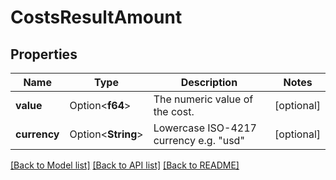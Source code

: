 # CostsResultAmount

## Properties

Name | Type | Description | Notes
------------ | ------------- | ------------- | -------------
**value** | Option<**f64**> | The numeric value of the cost. | [optional]
**currency** | Option<**String**> | Lowercase ISO-4217 currency e.g. \"usd\" | [optional]

[[Back to Model list]](../README.md#documentation-for-models) [[Back to API list]](../README.md#documentation-for-api-endpoints) [[Back to README]](../README.md)


